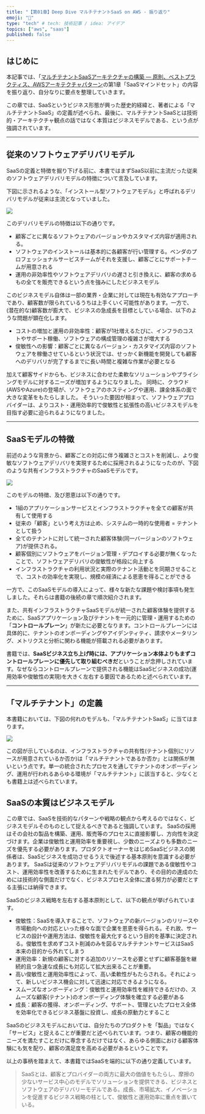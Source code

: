 ```yaml
---
title: "【第01章】Deep Dive マルチテナントSaaS on AWS - 振り返り"
emoji: "🤿"
type: "tech" # tech: 技術記事 / idea: アイデア
topics: ["aws", "saas"]
published: false
---
```


## はじめに

本記事では、「[マルチテナントSaaSアーキテクチャの構築 ― 原則、ベストプラクティス、AWSアーキテクチャパターン](https://www.oreilly.co.jp/books/9784814401017/)の第1章「SaaSマインドセット」の内容を振り返り、自分なりに要点を整理していきます。

この章では、SaaSというビジネス形態が興った歴史的経緯と、著者による「マルチテナントSaaS」の定義が述べられ、最後に、マルチテナントSaaSとは技術的・アーキテクチャ観点の話ではなく本質はビジネスモデルである、という点が強調されています。

---

## 従来のソフトウェアデリバリモデル

SaaSの定義と特徴を掘り下げる前に、本書ではまずSaaS以前に主流だった従来のソフトウェアデリバリモデルの特徴について言及しています。

下図に示されるような、「インストール型ソフトウェアモデル」と呼ばれるデリバリモデルが従来は主流となっていました。

![](/images/01/install-model.drawio.png)

このデリバリモデルの特徴は以下の通りです。

- 顧客ごとに異なるソフトウェアのバージョンやカスタマイズ内容が適用される。
- ソフトウェアのインストールは基本的に各顧客が行い管理する。ベンダのプロフェッショナルサービスチームがそれを支援し、顧客ごとにサポートチームが用意される
- 運用の非効率性やソフトウェアデリバリの遅さと引き換えに、顧客の求めるもの全てを販売できるという点を強みにしたビジネスモデル

このビジネスモデル自体は一部の業界・企業に対しては現在も有効なアプローチであり、顧客数が限られているうちは上手くいく可能性があります。一方で、(潜在的な)顧客数が膨大で、ビジネスの急成長を目標としている場合、以下のような問題が顕在化します。

- コストの増加と運用の非効率性：顧客が1社増えるたびに、インフラのコストやサポート稼働、ソフトウェアの構成管理の複雑さが増大する
- 俊敏性への影響：顧客ごとに異なるバージョン・カスタマイズ内容のソフトウェアを稼働させているという状況では、せっかく新機能を開発しても顧客へのデリバリが完了するまでに長い時間と複雑な作業が必要となる

加えて顧客サイドからも、ビジネスに合わせた柔軟なソリューションやプライシングモデルに対するニーズが増加するようになりました。
同時に、クラウド(AWSやAzure)の登場が、ソフトウェアのホスティングや運用、課金体系の面で大きな変革をもたらしました。
そういった要因が相まって、ソフトウェアプロバイダーは、よりコスト・運用効率的で俊敏性と拡張性の高いビジネスモデルを目指す必要に迫られるようになりました。

---

## SaaSモデルの特徴

前述のような背景から、顧客ごとの対応に伴う複雑さとコストを削減し、より俊敏なソフトウェアデリバリを実現するために採用されるようになったのが、下図のような共有インフラストラクチャのSaaSモデルです。

![](/images/01/saas-models.drawio.png)

このモデルの特徴、及び恩恵は以下の通りです。

- 1組のアプリケーションサービスとインフラストラクチャを全ての顧客が共有して使用する
- 従来の「顧客」という考え方は止め、システムの一時的な使用者 = テナントとして扱う
- 全てのテナントに対して統一された顧客体験(同一バージョンのソフトウェア)が提供される。
- 顧客個別にソフトウェアをバージョン管理・デプロイする必要が無くなったことで、ソフトウェアデリバリの俊敏性が格段に向上する
- インフラストラクチャの利用状況と実際のテナント活動とを同期させることで、コストの効率化を実現し、規模の経済による恩恵を得ることができる

一方で、このSaaSモデルの導入によって、様々な新たな課題や検討事項も発生しました。それらは書籍の後続の章で順次紹介されます。

また、共有インフラストラクチャSaaSモデルが統一された顧客体験を提供するために、SaaSアプリケーション及びテナントを一元的に管理・運用するための「**コントロールプレーン**」が新たに必要となります。コントロールプレーンには具体的に、テナントのオンボーディングやアイデンティティ、請求やメータリング、メトリクスと分析に関わる機能が搭載される必要があります。

書籍では、**SaaSビジネス立ち上げ時には、アプリケーション本体よりもまずコントロールプレーンに優先して取り組むべきだ**ということが念押しされています。なぜならコントロールプレーンで提供される機能はSaaSビジネスの成功(運用効率や俊敏性の実現)を大きく左右する要因であるためと述べられています。

---

## 「マルチテナント」の定義

本書籍においては、下図の何れのモデルも、「マルチテナントSaaS」に当てはまります。

![](/images/01/multi-tenant-models.drawio.png)

この図が示しているのは、インフラストラクチャの共有性(テナント個別にリソースが用意されているか否か)は「マルチテナントであるか否か」とは関係が無いという点です。単一の統合されたプロセスを通してテナントのオンボーディング、運用が行われるあらゆる環境が「マルチテナント」に該当すると、少なくとも書籍上は述べられています。

## SaaSの本質はビジネスモデル

この章では、SaaSを技術的なパターンや戦略の観点から考えるのではなく、ビジネスモデルそのものとして捉えるべきであると強調しています。
SaaSの採用はその会社の製品を構築、運用、販売等のプロセスに直接影響し、方向性を決定づけます。企業は俊敏性と運用効率を重要視し、少数のニーズよりも多数のニーズを優先する必要があります。プロダクトオーナーをはじめSaaSビジネスの関係者は、SaaSビジネスを成功させるうえで後述する基本原則を意識する必要があります。
SaaSは従来のソフトウェアデリバリモデルの課題である俊敏性やコスト、運用効率性を改善するために生まれたモデルであり、その目的の達成のためには技術的な側面だけでなく、ビジネスプロセス全体に渡る努力が必要だとする主張には納得できます。

SaaSのビジネス戦略を左右する基本原則として、以下の観点が挙げられています。

- 俊敏性：SaaSを導入することで、ソフトウェアの新バージョンのリリースや市場動向への対応といった様々な面で企業を恩恵を得られる。それ故、サービスの設計や運用方法は、俊敏性を最大化するという目的を基準に決定される。俊敏性を求めずコスト削減のみを図るマルチテナントサービスはSaaS本来の目的から外れてしまう
- 運用効率：新規の顧客に対する追加のリソースを必要とせずに顧客基盤を継続的且つ急速な成長にも対応して拡大出来ることが重要。
- 高い俊敏性と運用効率性によって、高い柔軟性がもたらされる。それによって、新しいビジネス機会に対して迅速に対応できるようになる。
- スムーズなオンボーディング：俊敏性と運用効率性を維持できるだけの、スムーズな顧客(テナント)のオンボーディング体験を確立する必要がある
- 成長：顧客の獲得、オンボーディング、サポート、管理といたプロセス全体を効率化できるビジネス基盤に投資し、成長の原動力とすること

SaaSのビジネスモデルにおいては、自分たちのプロダクトを「製品」ではなく「サービス」と捉えることが重要だと述べられています。つまり、顧客の機能的ニーズを満たすことだけに専念するだけではなく、あらゆる側面における顧客体験にも気を配り、顧客の満足度を高める必要があるということです。

以上の事柄を踏まえて、本書籍ではSaaSを端的に以下の通り定義しています。

> SaaSとは、顧客とプロバイダーの両方に最大の価値をもたらし、摩擦の少ないサービス中心のモデルでソリューションを提供できる、ビジネスとソフトウェアのデリバリーモデルである。成長、市場拡大、イノベーションを促進するビジネス戦略の柱として、俊敏性と運用効率に重点を置いている。
